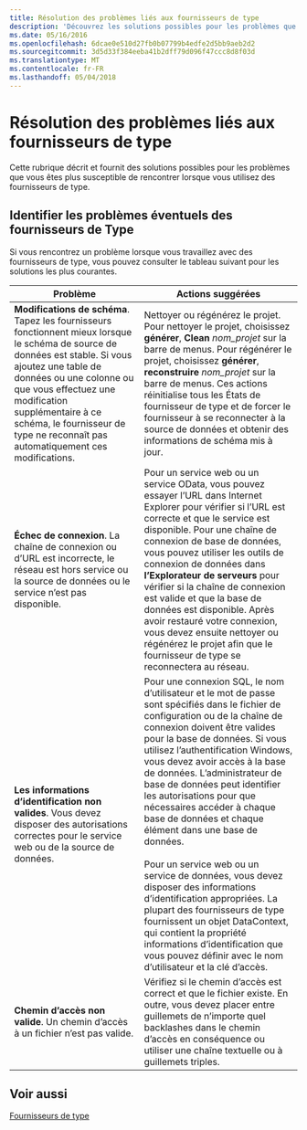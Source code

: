```yaml
---
title: Résolution des problèmes liés aux fournisseurs de type
description: 'Découvrez les solutions possibles pour les problèmes que vous êtes plus susceptible de rencontrer lorsque vous utilisez des fournisseurs de type en F #.'
ms.date: 05/16/2016
ms.openlocfilehash: 6dcae0e510d27fb0b07799b4edfe2d5bb9aeb2d2
ms.sourcegitcommit: 3d5d33f384eeba41b2dff79d096f47ccc8d8f03d
ms.translationtype: MT
ms.contentlocale: fr-FR
ms.lasthandoff: 05/04/2018
---
```

# <a name="troubleshooting-type-providers"></a>Résolution des problèmes liés aux fournisseurs de type

Cette rubrique décrit et fournit des solutions possibles pour les problèmes que vous êtes plus susceptible de rencontrer lorsque vous utilisez des fournisseurs de type.


## <a name="possible-problems-with-type-providers"></a>Identifier les problèmes éventuels des fournisseurs de Type
Si vous rencontrez un problème lorsque vous travaillez avec des fournisseurs de type, vous pouvez consulter le tableau suivant pour les solutions les plus courantes.



|Problème|Actions suggérées|
|-------|-----------------|
|**Modifications de schéma**. Tapez les fournisseurs fonctionnent mieux lorsque le schéma de source de données est stable. Si vous ajoutez une table de données ou une colonne ou que vous effectuez une modification supplémentaire à ce schéma, le fournisseur de type ne reconnaît pas automatiquement ces modifications.|Nettoyer ou régénérez le projet. Pour nettoyer le projet, choisissez **générer**, **Clean** *nom_projet* sur la barre de menus. Pour régénérer le projet, choisissez **générer**, **reconstruire** *nom_projet* sur la barre de menus. Ces actions réinitialise tous les États de fournisseur de type et de forcer le fournisseur à se reconnecter à la source de données et obtenir des informations de schéma mis à jour.|
|**Échec de connexion**. La chaîne de connexion ou d’URL est incorrecte, le réseau est hors service ou la source de données ou le service n’est pas disponible.|Pour un service web ou un service OData, vous pouvez essayer l’URL dans Internet Explorer pour vérifier si l’URL est correcte et que le service est disponible. Pour une chaîne de connexion de base de données, vous pouvez utiliser les outils de connexion de données dans **l’Explorateur de serveurs** pour vérifier si la chaîne de connexion est valide et que la base de données est disponible. Après avoir restauré votre connexion, vous devez ensuite nettoyer ou régénérez le projet afin que le fournisseur de type se reconnectera au réseau.|
|**Les informations d’identification non valides**. Vous devez disposer des autorisations correctes pour le service web ou de la source de données.|Pour une connexion SQL, le nom d’utilisateur et le mot de passe sont spécifiés dans le fichier de configuration ou de la chaîne de connexion doivent être valides pour la base de données. Si vous utilisez l’authentification Windows, vous devez avoir accès à la base de données. L’administrateur de base de données peut identifier les autorisations pour que nécessaires accéder à chaque base de données et chaque élément dans une base de données.<br /><br />Pour un service web ou un service de données, vous devez disposer des informations d’identification appropriées. La plupart des fournisseurs de type fournissent un objet DataContext, qui contient la propriété informations d’identification que vous pouvez définir avec le nom d’utilisateur et la clé d’accès.|
|**Chemin d’accès non valide**. Un chemin d’accès à un fichier n’est pas valide.|Vérifiez si le chemin d’accès est correct et que le fichier existe. En outre, vous devez placer entre guillemets de n’importe quel backlashes dans le chemin d’accès en conséquence ou utiliser une chaîne textuelle ou à guillemets triples.|

## <a name="see-also"></a>Voir aussi
[Fournisseurs de type](index.md)
